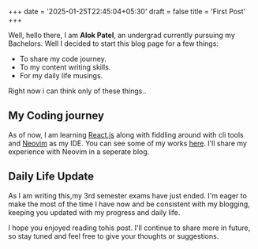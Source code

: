+++
date = '2025-01-25T22:45:04+05:30'
draft = false 
title = 'First Post'
+++

Well, hello there,
I am **Alok Patel**, an undergrad currently pursuing my Bachelors.
Well I decided to start this blog page for a few things:
 - To share my code journey. 
 - To  my content writing skills.
 - For my daily life musings.

Right now i can think only of these things..

## My Coding journey
As of now, I am learning [React.js](https://react.dev) along with fiddling around with cli tools and [Neovim](https://neovim.io) as my IDE.
You can see some of my works [here](https://alok.html-5.net/projects). I'll share my experience with Neovim in a seperate blog.
## Daily Life Update 
As I am writing this,my 3rd semester exams have just ended. I'm eager to make the most of the time I have now and be consistent with my blogging, keeping you updated with my progress and daily life.

I hope you enjoyed reading tohis post. I'll continue to share more in future, so stay tuned and feel free to give your thoughts or suggestions.
